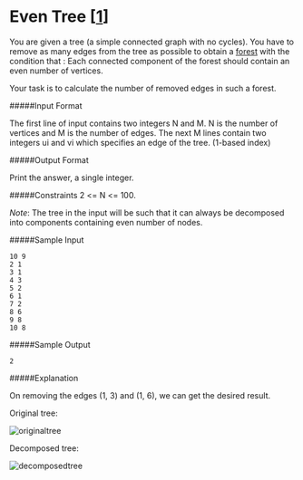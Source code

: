 Even Tree [[1](https://www.hackerrank.com/challenges/even-tree)]
=========

You are given a tree (a simple connected graph with no cycles). You have to
remove as many edges from the tree as possible to obtain
a [forest](http://en.wikipedia.org/wiki/Tree_%28graph_theory%29) with the
condition that : Each connected component of the forest should contain an even
number of vertices.

Your task is to calculate the number of removed edges in such a forest.

#####Input Format 

The first line of input contains two integers N and M. N is the number of
vertices and M is the number of edges. 
The next M lines contain two integers ui and vi which specifies an edge of the
tree. (1-based index)

#####Output Format 

Print the answer, a single integer.

#####Constraints 
2 <= N <= 100.

_Note_: The tree in the input will be such that it can always be decomposed into
components containing even number of nodes.

#####Sample Input

```
10 9
2 1
3 1
4 3
5 2
6 1
7 2
8 6
9 8
10 8
```

#####Sample Output

```
2
```

#####Explanation  

On removing the edges (1, 3) and (1, 6), we can get the desired result.

Original tree:

![originaltree](http://linode.interviewstreet.com/eventree1.png)

Decomposed tree:

![decomposedtree](http://linode.interviewstreet.com/eventree2.png)
